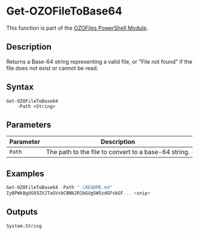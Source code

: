 # Get-OZOFileToBase64
This function is part of the [OZOFiles PowerShell Module](https://github.com/onezeroone-dev/OZOFiles-PowerShell-Module/blob/main/README.md).

## Description
Returns a Base-64 string representing a valid file, or "File not found" if the file does not exist or cannot be read.

## Syntax
```
Get-OZOFileToBase64
    -Path <String>
```

## Parameters
|Parameter|Description|
|---------|-----------|
|`Path`|The path to the file to convert to a base-64 string.|

## Examples
```powershell
Get-OZOFileToBase64 -Path ".\README.md"
IyBPWk8gUG93ZXJTaGVsbCBNb2R1bGUgSW5zdGFsbGF... <snip>
```

## Outputs
`System.String`
